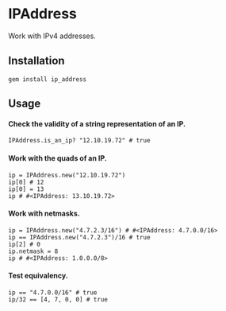 IPAddress
=========

Work with IPv4 addresses.

Installation
------------

	gem install ip_address

Usage
-----

#### Check the validity of a string representation of an IP.
	IPAddress.is_an_ip? "12.10.19.72" # true

#### Work with the quads of an IP.
	ip = IPAddress.new("12.10.19.72")
	ip[0] # 12
	ip[0] = 13
	ip # #<IPAddress: 13.10.19.72>

#### Work with netmasks.
	ip = IPAddress.new("4.7.2.3/16") # #<IPAddress: 4.7.0.0/16>
	ip == IPAddress.new("4.7.2.3")/16 # true
	ip[2] # 0
	ip.netmask = 8
	ip # #<IPAddress: 1.0.0.0/8>

#### Test equivalency.
	ip == "4.7.0.0/16" # true
	ip/32 == [4, 7, 0, 0] # true
